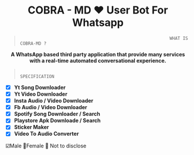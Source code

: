 <h1 align="center"> COBRA - MD  ❤️ User Bot For Whatsapp </h1>

>                                                              WHAT IS COBRA-MD ?

<p align ="center"><b> A WhatsApp based third party application that provide many services with a real-time automated conversational experience. </b></p>

>                                                                SPECIFICATION

- [x] <b>Yt Song Downloader</b>
- [x] <b>Yt Video Downloader</b>
- [x] <b>Insta Audio / Video Downloader</b>
- [x] <b>Fb Audio / Video Downloader</b>
- [x] <b>Spotify Song Downloader /  Search</b>
- [x] <b>Playstore Apk Downloade /  Search</b>
- [x] <b>Sticker Maker</b>
- [x] <b>Video To Audio Converter</b>

:ballot_box_with_check:Male :black_square_button:Female :black_square_button: Not to disclose


